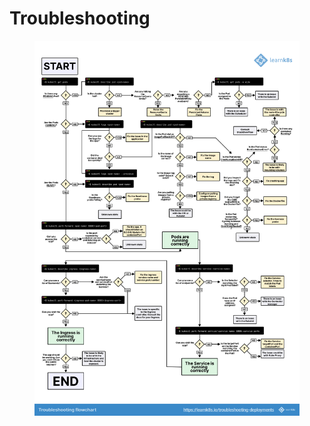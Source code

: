 # Troubleshooting

<figure><img src="../../.gitbook/assets/image (244).png" alt=""><figcaption></figcaption></figure>
